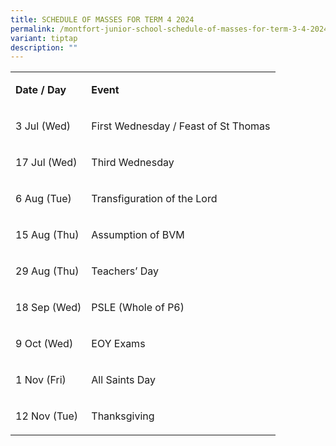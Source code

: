 ```yaml
---
title: SCHEDULE OF MASSES FOR TERM 4 2024
permalink: /montfort-junior-school-schedule-of-masses-for-term-3-4-2024/
variant: tiptap
description: ""
---
```

<table style="minWidth: 50px">
<colgroup>
<col>
<col>
</colgroup>
<tbody>
<tr>
<td rowspan="1" colspan="1">
<p><strong>Date / Day</strong>
</p>
</td>
<td rowspan="1" colspan="1">
<p><strong>Event</strong>
</p>
</td>
</tr>
<tr>
<td rowspan="1" colspan="1">
<p>3 Jul (Wed)</p>
</td>
<td rowspan="1" colspan="1">
<p>First Wednesday / Feast of St Thomas</p>
</td>
</tr>
<tr>
<td rowspan="1" colspan="1">
<p>17 Jul (Wed)</p>
</td>
<td rowspan="1" colspan="1">
<p>Third Wednesday</p>
</td>
</tr>
<tr>
<td rowspan="1" colspan="1">
<p>6 Aug (Tue)</p>
</td>
<td rowspan="1" colspan="1">
<p>Transfiguration of the Lord</p>
</td>
</tr>
<tr>
<td rowspan="1" colspan="1">
<p>15 Aug (Thu)</p>
</td>
<td rowspan="1" colspan="1">
<p>Assumption of BVM</p>
</td>
</tr>
<tr>
<td rowspan="1" colspan="1">
<p>29 Aug (Thu)</p>
</td>
<td rowspan="1" colspan="1">
<p>Teachers’ Day</p>
</td>
</tr>
<tr>
<td rowspan="1" colspan="1">
<p>18 Sep (Wed)</p>
</td>
<td rowspan="1" colspan="1">
<p>PSLE (Whole of P6)</p>
</td>
</tr>
<tr>
<td rowspan="1" colspan="1">
<p>9 Oct (Wed)</p>
</td>
<td rowspan="1" colspan="1">
<p>EOY Exams</p>
</td>
</tr>
<tr>
<td rowspan="1" colspan="1">
<p>1 Nov (Fri)</p>
</td>
<td rowspan="1" colspan="1">
<p>All Saints Day</p>
</td>
</tr>
<tr>
<td rowspan="1" colspan="1">
<p>12 Nov (Tue)</p>
</td>
<td rowspan="1" colspan="1">
<p>Thanksgiving</p>
</td>
</tr>
</tbody>
</table>
<p></p>